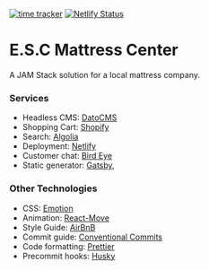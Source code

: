[![time tracker](https://wakatime.com/badge/github/wildpow/new-esc-gatsby.svg)](https://wakatime.com/badge/github/wildpow/new-esc-gatsby) [![Netlify Status](https://api.netlify.com/api/v1/badges/cd08353a-e6d4-496a-8ab1-192bc169ac7a/deploy-status)](https://app.netlify.com/sites/reverent-wescoff-a83870/deploys)

# E.S.C Mattress Center

A JAM Stack solution for a local mattress company.

### Services

- Headless CMS: [DatoCMS](https://www.datocms.com/)
- Shopping Cart: [Shopify](https://www.shopify.com/)
- Search: [Algolia](https://www.algolia.com/)
- Deployment: [Netlify](https://www.netlify.com/)
- Customer chat: [Bird Eye](https://birdeye.com/)
- Static generator: [Gatsby](https://www.gatsbyjs.org/),

### Other Technologies

- CSS: [Emotion](https://emotion.sh/docs/introduction)
- Animation: [React-Move](https://react-move.js.org/#/)
- Style Guide: [AirBnB](https://github.com/airbnb/javascript)
- Commit guide: [Conventional Commits](https://www.conventionalcommits.org/en/v1.0.0/)
- Code formatting: [Prettier](https://prettier.io/)
- Precommit hooks: [Husky](https://github.com/typicode/husky)
